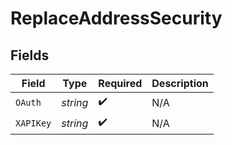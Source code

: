 # ReplaceAddressSecurity


## Fields

| Field              | Type               | Required           | Description        |
| ------------------ | ------------------ | ------------------ | ------------------ |
| `OAuth`            | *string*           | :heavy_check_mark: | N/A                |
| `XAPIKey`          | *string*           | :heavy_check_mark: | N/A                |